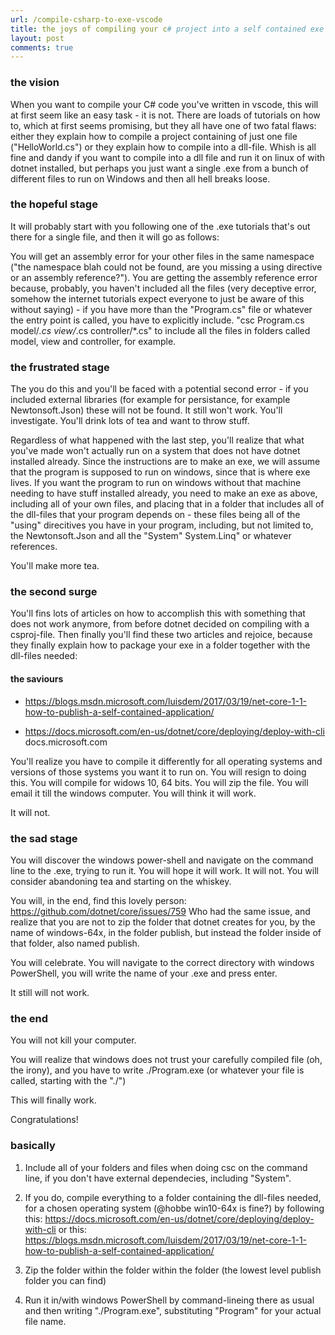 ```yaml
---
url: /compile-csharp-to-exe-vscode
title: the joys of compiling your c# project into a self contained exe from vscode - a frustrated turorial
layout: post
comments: true
---
```


### the vision

When you want to compile your C# code you've written in vscode, this will at first seem like an easy task - it is not. There are loads of tutorials on how to, which at first seems promising, but they all have one of two fatal flaws: either they explain how to compile a project containing of just one file ("HelloWorld.cs") or they explain how to compile into a dll-file. Whish is all fine and dandy if you want to compile into a dll file and run it on linux of with dotnet installed, but perhaps you just want a single .exe from a bunch of different files to run on Windows and then all hell breaks loose.  

### the hopeful stage

It will probably start with you following one of the .exe tutorials that's out there for a single file, and then it will go as follows:  

You will get an assembly error for your other files in the same namespace ("the namespace blah could not be found, are you missing a using directive or an assembly reference?"). You are getting the assembly reference error because, probably, you haven't included all the files (very deceptive error, somehow the internet tutorials expect everyone to just be aware of this without saying) - if you have more than the "Program.cs" file or whatever the entry point is called, you have to explicitly include. "csc Program.cs model/*.cs view/*.cs controller/*.cs" to include all the files in folders called model, view and controller, for example.  
 
### the frustrated stage
 
The you do this and you'll be faced with a potential second error - if you included external libraries (for example for persistance, for example Newtonsoft.Json) these will not be found. It still won't work. You'll investigate. You'll drink lots of tea and want to throw stuff.  
 
 
Regardless of what happened with the last step, you'll realize that what you've made won't actually run on a system that does not have dotnet installed already. Since the instructions are to make an exe, we will assume that the program is supposed to run on windows, since that is where exe lives. If you want the program to run on windows without that machine needing to have stuff installed already, you need to make an exe as above, including all of your own files, and placing that in a folder that includes all of the dll-files that your program depends on - these files being all of the "using" direcitives you have in your program, including, but not limited to, the Newtonsoft.Json and all the "System" System.Linq" or whatever references.  


You'll make more tea.  


### the second surge

You'll fins lots of articles on how to accomplish this with something that does not work anymore, from before dotnet decided on compiling with a csproj-file. Then finally you'll find these two articles and rejoice, because they finally explain how to package your exe in a folder together with the dll-files needed:

#### the saviours
- https://blogs.msdn.microsoft.com/luisdem/2017/03/19/net-core-1-1-how-to-publish-a-self-contained-application/
 
- https://docs.microsoft.com/en-us/dotnet/core/deploying/deploy-with-cli
docs.microsoft.com


You'll realize you have to compile it differently for all operating systems and versions of those systems you want it to run on. You will resign to doing this. You will compile for widows 10, 64 bits. You will zip the file. You will email it till the windows computer. You will think it will work.  
 
It will not.  
 
### the sad stage 

You will discover the windows power-shell and navigate on the command line to the .exe, trying to run it. You will hope it will work. It will not. You will consider abandoning tea and starting on the whiskey.  
 
You will, in the end, find this lovely person: https://github.com/dotnet/core/issues/759 Who had the same issue, and realize that you are not to zip the folder that dotnet creates for you, by the name of windows-64x, in the folder publish, but instead the folder inside of that folder, also named publish.  
 
You will celebrate. You will navigate to the correct directory with windows PowerShell, you will write the name of your .exe and press enter.  
 
It still will not work.  
 

### the end

You will not kill your computer.  
 
You will realize that windows does not trust your carefully compiled file (oh, the irony), and you have to write ./Program.exe (or whatever your file is called, starting with the "./")  
 
This will finally work.  
 
Congratulations!  

### basically

1. Include all of your folders and files when doing csc on the command line, if you don't have external dependecies, including "System".  


2. If you do, compile everything to a folder containing the dll-files needed, for a chosen operating system (@hobbe win10-64x is fine?) by following this: https://docs.microsoft.com/en-us/dotnet/core/deploying/deploy-with-cli or this: https://blogs.msdn.microsoft.com/luisdem/2017/03/19/net-core-1-1-how-to-publish-a-self-contained-application/  


3. Zip the folder within the folder within the folder (the lowest level publish folder you can find)  


4.  Run it in/with windows PowerShell by command-lineing there as usual and then writing "./Program.exe", substituting "Program" for your actual file name.
